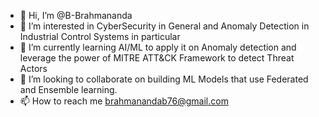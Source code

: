 - 👋 Hi, I’m @B-Brahmananda
- 👀 I’m interested in CyberSecurity in General and Anomaly Detection in Industrial Control Systems in particular
- 🌱 I’m currently learning AI/ML to apply it on Anomaly detection and leverage the power of MITRE ATT&CK Framework to detect Threat Actors
- 💞️ I’m looking to collaborate on building ML Models that use Federated and Ensemble learning. 
- 📫 How to reach me brahmanandab76@gmail.com

<!---
B-Brahmananda/B-Brahmananda is a ✨ special ✨ repository because its `README.md` (this file) appears on your GitHub profile.
You can click the Preview link to take a look at your changes.
--->
